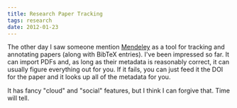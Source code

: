 ```yaml
---
title: Research Paper Tracking
tags: research
date: 2012-01-23
---
```


The other day I saw someone mention
[Mendeley](http://www.mendeley.com/) as a tool for tracking and
annotating papers (along with BibTeX entries).  I've been impressed so
far.  It can import PDFs and, as long as their metadata is reasonably
correct, it can usually figure everything out for you.  If it fails,
you can just feed it the DOI for the paper and it looks up all of the
metadata for you.

It has fancy "cloud" and "social" features, but I think I can forgive
that.  Time will tell.
